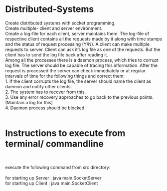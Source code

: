 # Distributed-Systems
Create distributed systems with socket programming. <br/>
Create multiple- client and server environment. <br/>
Create a log-file for each client, server maintains them. The log-file of respective client contains all the requests made by it along with time stamps and the status of request processing (Y/N). A client can make multiple requests to server. Client can ask it’s log file as one of the requests. But the client has to send the log file back after reading it. <br/>
Among all the processes there is a daemon process, which tries to corrupt log file. The server should be capable of tracing this information. After the request is processed the server can check immediately or at regular intervals of time for the following things and correct them:<br/>
    1. If the client corrupts the log file, the server should name the client as daemon and notify other clients. <br/>
    2. The system has to recover from this. <br/>
    3. Use any error recovery approaches to go back to the previous points. (Maintain a log for this) <br/>
    4. Daemon process should be blocked.<br/>
<br/>
# Instructions to execute from terminal/ commandline 
<br/>

 execute the following command from src directory: <br/>
	<br/>
	for starting up Server : java main.SocketServer<br/>
	for starting up Client : java main.SocketClient<br/>
